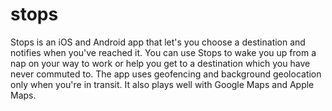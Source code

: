 # stops

Stops is an iOS and Android app that let's you choose a destination and notifies when you've reached it. You can use Stops to wake you up from a nap on your way to work or help you get to a destination which you have never commuted to. The app uses geofencing and background geolocation only when you're in transit. It also plays well with Google Maps and Apple Maps.
